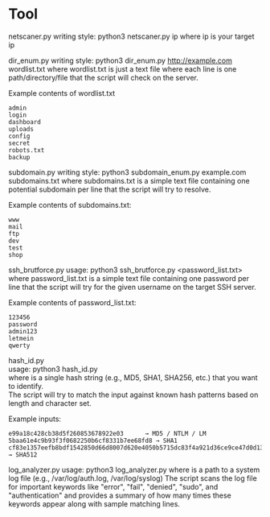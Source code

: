 # Tool
netscaner.py
	writing style: python3 netscaner.py ip 
	where ip is your target ip


dir_enum.py
	writing style: python3 dir_enum.py http://example.com wordlist.txt
	where wordlist.txt is just a text file where each line is one path/directory/file that the script will check on the server.	

Example contents of wordlist.txt

	admin
	login
	dashboard
	uploads
	config
	secret
	robots.txt
	backup


subdomain.py
	writing style: python3 subdomain_enum.py example.com subdomains.txt
	where subdomains.txt is a simple text file containing one potential subdomain per line that the script will try to resolve.

Example contents of subdomains.txt:
	
	www
	mail
	ftp
	dev
	test
	shop


ssh_brutforce.py 
	usage: python3 ssh_brutforce.py  <IP> <username> <password_list.txt>
	where password_list.txt is a simple text file containing one password per line that the script will try for the given username on the target SSH server.

Example contents of password_list.txt:

	123456
	password
	admin123
	letmein
	qwerty



hash_id.py  
	usage: python3 hash_id.py <hash>  
	where <hash> is a single hash string (e.g., MD5, SHA1, SHA256, etc.) that you want to identify.  
	The script will try to match the input against known hash patterns based on length and character set.

Example inputs:

	e99a18c428cb38d5f260853678922e03      → MD5 / NTLM / LM  
	5baa61e4c9b93f3f0682250b6cf8331b7ee68fd8 → SHA1  
	cf83e1357eefb8bdf1542850d66d8007d620e4050b5715dc83f4a921d36ce9ce47d0d13c5d85f2b0ff8318d2877eec2f63b931bd47417a81a538327af927da3e → SHA512  

log_analyzer.py
	usage: python3 log_analyzer.py <logfile>
	where <logfile> is a path to a system log file (e.g., /var/log/auth.log, /var/log/syslog)
	The script scans the log file for important keywords like "error", "fail", "denied", "sudo", and "authentication"
	and provides a summary of how many times these keywords appear along with sample matching lines.
